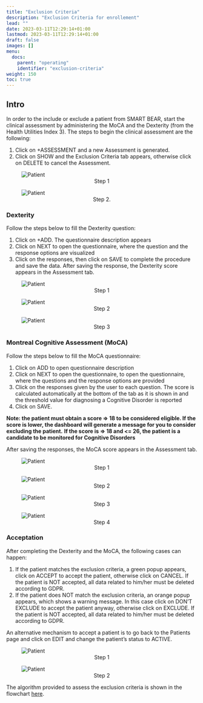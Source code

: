 ```yaml
---
title: "Exclusion Criteria"
description: "Exclusion Criteria for enrollement"
lead: ""
date: 2023-03-11T12:29:14+01:00
lastmod: 2023-03-11T12:29:14+01:00
draft: false
images: []
menu:
  docs:
    parent: "operating"
    identifier: "exclusion-criteria"
weight: 150
toc: true
---
```


## Intro

In order to the include or exclude a patient from SMART BEAR, start the clinical assessment by administering the MoCA and the Dexterity (from the Health Utilities Index 3). The steps to begin the clinical assessment are the following:

1.	Click on +ASSESSMENT and a new Assessment is generated. 
2.	Click on SHOW and the Exclusion Criteria tab appears, otherwise click on DELETE to cancel the Assessment.


<figure id="Pic_1a" >
<img src="images/Pic_1a.PNG" alt="Patient">
<figcaption style="text-align:center">Step 1</figcaption>
</figure>


<figure id="Pic_1" >
<img src="images/Pic_1.PNG" alt="Patient">
<figcaption style="text-align:center">Step 2.</figcaption>
</figure>

### Dexterity


Follow the steps below to fill the Dexterity question:
1.	Click on +ADD. The questionnaire description appears 
2.	Click on NEXT to open the questionnaire, where the question and the response options are visualized 
3.	Click on the responses, then click on SAVE to complete the procedure and save the data.
After saving the response, the Dexterity score appears in the Assessment tab.


<figure id="Pic_57" >
<img src="images/Pic_57.png" alt="Patient">
<figcaption style="text-align:center">Step 1 </figcaption>
</figure>



<figure id="Pic_59" >
<img src="images/Pic_59.png" alt="Patient">
<figcaption style="text-align:center"> Step 2 </figcaption>
</figure>



<figure id="Pic_60" >
<img src="images/Pic_60.png" alt="Patient">
<figcaption style="text-align:center"> Step 3 </figcaption>
</figure>

### Montreal Cognitive Assessment (MoCA)

Follow the steps below to fill the MoCA questionnaire:

1.	Click on ADD to open questionnaire description 
2.	Click on NEXT to open the questionnaire, to open the questionnaire, where the questions and the response options are provided 
3.	Click on the responses given by the user to each question. The score is calculated automatically at the bottom of the tab as it is shown in and the threshold value for diagnosing a Cognitive Disorder is reported 
4.	Click on SAVE.

**Note: the patient must obtain a score => 18 to be considered eligible. If the score is lower, the dashboard will generate a message for you to consider excluding the patient.**
**If the score is => 18 and <= 26, the patient is a candidate to be monitored for Cognitive Disorders**

After saving the responses, the MoCA score appears in the Assessment tab.


<figure id="Pic_60a" >
<img src="images/Pic_60a.png" alt="Patient">
<figcaption style="text-align:center">Step 1</figcaption>
</figure>


<figure id="Pic_61" >
<img src="images/Pic_63.png" alt="Patient">
<figcaption style="text-align:center"> Step 2 </figcaption>
</figure>


<figure id="Pic_63" >
<img src="images/Pic_63.png" alt="Patient">
<figcaption style="text-align:center">Step 3</figcaption>
</figure>


<figure id="Pic_64" >
<img src="images/Pic_64.png" alt="Patient">
<figcaption style="text-align:center"> Step 4 </figcaption>
</figure>



### Acceptation

After completing the Dexterity and the MoCA, the following cases can happen:
1.	If the patient matches the exclusion criteria, a green popup appears, click on ACCEPT to accept the patient, otherwise click on CANCEL. If the patient is NOT accepted, all data related to him/her must be deleted according to GDPR. 
2.	If the patient does NOT match the exclusion criteria, an orange popup appears, which shows a warning message. In this case click on DON’T EXCLUDE to accept the patient anyway, otherwise click on EXCLUDE. If the patient is NOT accepted, all data related to him/her must be deleted according to GDPR.


An alternative mechanism to accept a patient is to go back to the Patients page and click on EDIT and change the patient’s status to ACTIVE. 

<figure id="Pic_66" >
<img src="images/Pic_66.png" alt="Patient">
<figcaption style="text-align:center"> Step 1 </figcaption>
</figure>



<figure id="Pic_67" >
<img src="images/Pic_67.png" alt="Patient">
<figcaption style="text-align:center"> Step 2</figcaption>
</figure>

The algorithm provided to assess the exclusion criteria is shown in the flowchart [here](https://github.com/Smartbear-Unimi/sb-ui-doc/blob/12-exclusion-criteria/content/en/docs/operating/exclusion-criteria/Flowchart.md).
